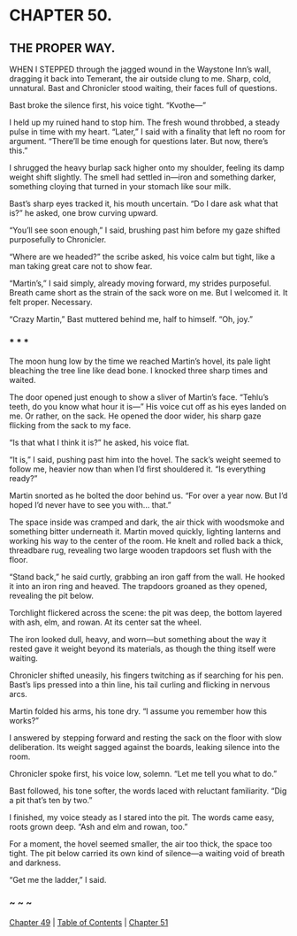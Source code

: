 # CHAPTER 50.

## THE PROPER WAY.


WHEN I STEPPED through the jagged wound in the Waystone Inn’s wall, dragging it back into Temerant, the air outside clung to me. Sharp, cold, unnatural. Bast and Chronicler stood waiting, their faces full of questions.  

Bast broke the silence first, his voice tight. “Kvothe—”  

I held up my ruined hand to stop him. The fresh wound throbbed, a steady pulse in time with my heart. “Later,” I said with a finality that left no room for argument. “There’ll be time enough for questions later. But now, there’s this.”

I shrugged the heavy burlap sack higher onto my shoulder, feeling its damp weight shift slightly. The smell had settled in—iron and something darker, something cloying that turned in your stomach like sour milk.

Bast’s sharp eyes tracked it, his mouth uncertain. “Do I dare ask what that is?” he asked, one brow curving upward.

“You’ll see soon enough,” I said, brushing past him before my gaze shifted purposefully to Chronicler.

“Where are we headed?” the scribe asked, his voice calm but tight, like a man taking great care not to show fear.

“Martin’s,” I said simply, already moving forward, my strides purposeful. Breath came short as the strain of the sack wore on me. But I welcomed it. It felt proper. Necessary.

“Crazy Martin,” Bast muttered behind me, half to himself. “Oh, joy.” 

### * * *  

The moon hung low by the time we reached Martin’s hovel, its pale light bleaching the tree line like dead bone. I knocked three sharp times and waited.  

The door opened just enough to show a sliver of Martin’s face. “Tehlu’s teeth, do you know what hour it is—” His voice cut off as his eyes landed on me. Or rather, on the sack. He opened the door wider, his sharp gaze flicking from the sack to my face.  

“Is that what I think it is?” he asked, his voice flat.  

“It is,” I said, pushing past him into the hovel. The sack’s weight seemed to follow me, heavier now than when I’d first shouldered it. “Is everything ready?”  

Martin snorted as he bolted the door behind us. “For over a year now. But I’d hoped I’d never have to see you with… that.”  

The space inside was cramped and dark, the air thick with woodsmoke and something bitter underneath it. Martin moved quickly, lighting lanterns and working his way to the center of the room. He knelt and rolled back a thick, threadbare rug, revealing two large wooden trapdoors set flush with the floor.  

“Stand back,” he said curtly, grabbing an iron gaff from the wall. He hooked it into an iron ring and heaved. The trapdoors groaned as they opened, revealing the pit below.  

Torchlight flickered across the scene: the pit was deep, the bottom layered with ash, elm, and rowan. At its center sat the wheel.  

The iron looked dull, heavy, and worn—but something about the way it rested gave it weight beyond its materials, as though the thing itself were waiting.  

Chronicler shifted uneasily, his fingers twitching as if searching for his pen. Bast’s lips pressed into a thin line, his tail curling and flicking in nervous arcs.  

Martin folded his arms, his tone dry. “I assume you remember how this works?”  

I answered by stepping forward and resting the sack on the floor with slow deliberation. Its weight sagged against the boards, leaking silence into the room.  

Chronicler spoke first, his voice low, solemn. “Let me tell you what to do.”  

Bast followed, his tone softer, the words laced with reluctant familiarity. “Dig a pit that’s ten by two.”  

I finished, my voice steady as I stared into the pit. The words came easy, roots grown deep. “Ash and elm and rowan, too.”  

For a moment, the hovel seemed smaller, the air too thick, the space too tight. The pit below carried its own kind of silence—a waiting void of breath and darkness.  

“Get me the ladder,” I said.  

### ~ ~ ~

[Chapter 49](CHAPTER_49.md) | [Table of Contents](Table_of_Contents.md) | [Chapter 51](CHAPTER_51.md)
